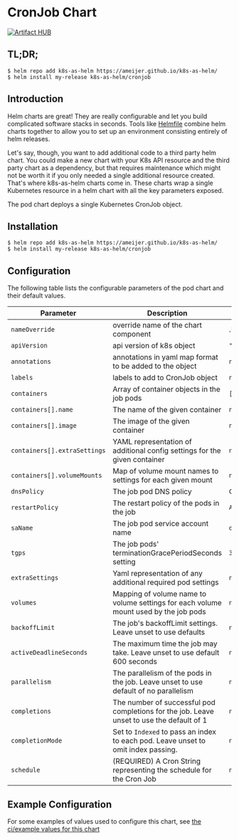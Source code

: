 # CronJob Chart
[![Artifact HUB](https://img.shields.io/endpoint?url=https://artifacthub.io/badge/repository/k8s-as-helm)](https://artifacthub.io/packages/search?repo=k8s-as-helm)

## TL;DR;

```console
$ helm repo add k8s-as-helm https://ameijer.github.io/k8s-as-helm/
$ helm install my-release k8s-as-helm/cronjob
```

## Introduction

Helm charts are great! They are really configurable and let you build complicated software stacks in seconds. Tools like [Helmfile](https://github.com/roboll/helmfile) combine helm charts together to allow you to set up an environment consisting entirely of helm releases. 

Let's say, though, you want to add additional code to a third party helm chart. You could make a new chart with your K8s API resource and the third party chart as a dependency, but that requires maintenance which might not be worth it if you only needed a single additional resource created. That's where k8s-as-helm charts come in. These charts wrap a single Kubernetes resource in a helm chart with all the key parameters exposed. 

The pod chart deploys a single Kubernetes CronJob object.

## Installation 

```console
$ helm repo add k8s-as-helm https://ameijer.github.io/k8s-as-helm/
$ helm install my-release k8s-as-helm/cronjob
```

## Configuration

The following table lists the configurable parameters of the pod chart and their default values.

Parameter | Description | Default
--- | --- | ---
`nameOverride` | override name of the chart component | .Release.Name
`apiVersion` | api version of k8s object | `"batch/v1"`
`annotations` | annotations in yaml map format to be added to the object | `null`
`labels` | labels to add to CronJob object | `null`
`containers` | Array of container objects in the job pods | `[]`
`containers[].name` | The name of the given container | `null`
`containers[].image` | The image of the given container | `null`
`containers[].extraSettings` | YAML representation of additional config settings for the given container | `null`
`containers[].volumeMounts` | Map of volume mount names to settings for each given mount | `null`
`dnsPolicy` | The job pod DNS policy | `ClusterFirst`
`restartPolicy` | The restart policy of the pods in the job | `Always`
`saName` | The job pod service account name | `default`
`tgps` | The job pods' terminationGracePeriodSeconds setting | `30`
`extraSettings` | Yaml representation of any additional required pod settings | `null`
`volumes` | Mapping of volume name to volume settings for each volume mount used by the job pods | `null`
`backoffLimit` | The job's backoffLimit settings. Leave unset to use defaults | `null`
`activeDeadlineSeconds` | The maximum time the job may take. Leave unset to use default 600 seconds | `null`
`parallelism` | The parallelism of the pods in the job. Leave unset to use default of no parallelism | `null`
`completions` | The number of successful pod completions for the job. Leave unset to use the default of 1 | `null`
`completionMode` | Set to `Indexed` to pass an index to each pod. Leave unset to omit index passing.  | `null`
`schedule` | (REQUIRED) A Cron String representing the schedule for the Cron Job | `null`

## Example Configuration

For some examples of values used to configure this chart, see [the ci/example values for this chart](./ci/ci-values.yaml)
